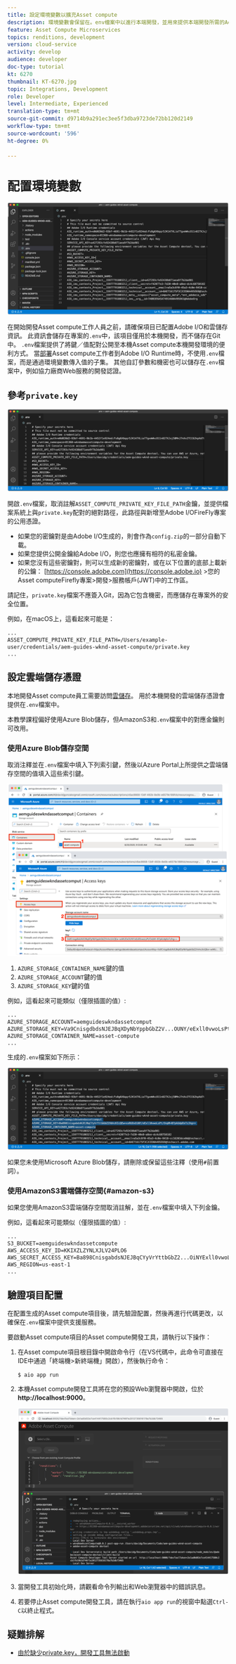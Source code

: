 ```yaml
---
title: 設定環境變數以擴充Asset compute
description: 環境變數會保留在。env檔案中以進行本端開發，並用來提供本端開發所需的Adobe I/O憑證和雲端儲存憑證。
feature: Asset Compute Microservices
topics: renditions, development
version: cloud-service
activity: develop
audience: developer
doc-type: tutorial
kt: 6270
thumbnail: KT-6270.jpg
topic: Integrations, Development
role: Developer
level: Intermediate, Experienced
translation-type: tm+mt
source-git-commit: d9714b9a291ec3ee5f3dba9723de72bb120d2149
workflow-type: tm+mt
source-wordcount: '596'
ht-degree: 0%

---
```



# 配置環境變數

![點環境檔案](assets/environment-variables/dot-env-file.png)

在開始開發Asset compute工作人員之前，請確保項目已配置Adobe I/O和雲儲存資訊。 此資訊會儲存在專案的`.env`中，該項目僅用於本機開發，而不儲存在Git中。 `.env`檔案提供了將鍵／值配對公開至本機Asset compute本機開發環境的便利方式。 當[部署](../deploy/runtime.md)Asset compute工作者到Adobe I/O Runtime時，不使用`.env`檔案，而是通過環境變數傳入值的子集。 其他自訂參數和機密也可以儲存在`.env`檔案中，例如協力廠商Web服務的開發認證。

## 參考`private.key`

![私鑰](assets/environment-variables/private-key.png)

開啟`.env`檔案，取消註解`ASSET_COMPUTE_PRIVATE_KEY_FILE_PATH`金鑰，並提供檔案系統上與`private.key`配對的絕對路徑，此路徑與新增至Adobe I/OFireFly專案的公用憑證。

+ 如果您的密鑰對是由Adobe I/O生成的，則會作為`config.zip`的一部分自動下載。
+ 如果您提供公開金鑰給Adobe I/O，則您也應擁有相符的私密金鑰。
+ 如果您沒有這些密鑰對，則可以生成新的密鑰對，或在以下位置的底部上載新的公鑰：
   [https://console.adobe.com](https://console.adobe.io) >您的Asset computeFirefly專案>開發>服務帳戶(JWT)中的工作區。

請記住，`private.key`檔案不應簽入Git，因為它包含機密，而應儲存在專案外的安全位置。

例如，在macOS上，這看起來可能是：

```
...
ASSET_COMPUTE_PRIVATE_KEY_FILE_PATH=/Users/example-user/credentials/aem-guides-wknd-asset-compute/private.key
...
```

## 設定雲端儲存憑證

本地開發Asset compute員工需要訪問[雲儲存](../set-up/accounts-and-services.md#cloud-storage)。 用於本機開發的雲端儲存憑證會提供在`.env`檔案中。

本教學課程偏好使用Azure Blob儲存，但AmazonS3和`.env`檔案中的對應金鑰則可改用。

### 使用Azure Blob儲存空間

取消注釋並在`.env`檔案中填入下列索引鍵，然後以Azure Portal上所提供之雲端儲存空間的值填入這些索引鍵。

![Azure Blob儲存空間](./assets/environment-variables/azure-portal-credentials.png)

1. `AZURE_STORAGE_CONTAINER_NAME`鍵的值
1. `AZURE_STORAGE_ACCOUNT`鍵的值
1. `AZURE_STORAGE_KEY`鍵的值

例如，這看起來可能類似（僅限插圖的值）:

```
...
AZURE_STORAGE_ACCOUNT=aemguideswkndassetcomput
AZURE_STORAGE_KEY=Va9CnisgdbdsNJEJBqXDyNbYppbGbZ2V...OUNY/eExll0vwoLsPt/OvbM+B7pkUdpEe7zJhg==
AZURE_STORAGE_CONTAINER_NAME=asset-compute
...
```

生成的`.env`檔案如下所示：

![Azure Blob儲存憑據](assets/environment-variables/cloud-storage-credentials.png)

如果您未使用Microsoft Azure Blob儲存，請刪除或保留這些注釋（使用`#`前置詞）。

### 使用AmazonS3雲端儲存空間{#amazon-s3}

如果您使用AmazonS3雲端儲存空間取消註解，並在`.env`檔案中填入下列金鑰。

例如，這看起來可能類似（僅限插圖的值）:

```
...
S3_BUCKET=aemguideswkndassetcompute
AWS_ACCESS_KEY_ID=KKIXZLZYNLXJLV24PLO6
AWS_SECRET_ACCESS_KEY=Ba898CnisgabdsNJEJBqCYyVrYttbGbZ2...OiNYExll0vwoLsPtOv
AWS_REGION=us-east-1
...
```

## 驗證項目配置

在配置生成的Asset compute項目後，請先驗證配置，然後再進行代碼更改，以確保在`.env`檔案中提供支援服務。

要啟動Asset compute項目的Asset compute開發工具，請執行以下操作：

1. 在Asset compute項目根目錄中開啟命令行（在VS代碼中，此命令可直接在IDE中通過「終端機>新終端機」開啟），然後執行命令：

   ```
   $ aio app run
   ```

1. 本機Asset compute開發工具將在您的預設Web瀏覽器中開啟，位於&#x200B;__http://localhost:9000__。

   ![aio app run](assets/environment-variables/aio-app-run.png)

1. 當開發工具初始化時，請觀看命令列輸出和Web瀏覽器中的錯誤訊息。
1. 若要停止Asset compute開發工具，請在執行`aio app run`的視窗中點選`Ctrl-C`以終止程式。

## 疑難排解

+ [由於缺少private.key，開發工具無法啟動](../troubleshooting.md#missing-private-key)
